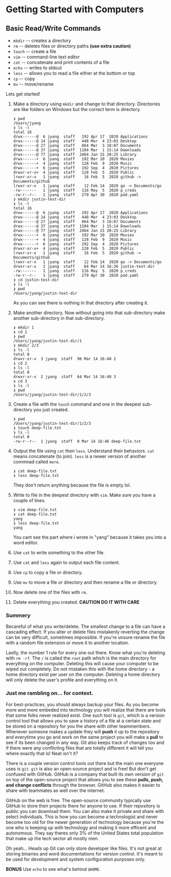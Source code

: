 # Getting Started with Computers

## Basic Read/Write Commands
- `mkdir` -- creates a directory
- `rm` -- deletes files or directory paths **(use extra caution)**
- `touch` -- create a file
- `vim` -- command-line text editor
- `cat` -- concatenate and print contents of a file
- `echo` -- writes to stdout
- `less` -- allows you to read a file either at the bottom or top 
- `cp` -- copy
- `mv` -- move/rename

Lets get started!

1. Make a directory using `mkdir` and change to that directory. Directories are like folders on Windows but the correct term is directory. 
    ```
    ❯ pwd
    /Users/jyang
    ❯ ls -l
    total 16
    drwx------@  6 jyang  staff   192 Apr 17  2020 Applications
    drwx------@ 14 jyang  staff   448 Mar  4 23:03 Desktop
    drwx------@ 27 jyang  staff   864 Mar  3 18:07 Documents
    drwx------@ 37 jyang  staff  1184 Mar  1 15:14 Downloads
    drwx------@ 77 jyang  staff  2464 Jan 15 20:25 Library
    drwx------+  6 jyang  staff   192 Mar 10  2020 Movies
    drwx------+  4 jyang  staff   128 Feb  9  2020 Music
    drwx------+  6 jyang  staff   192 Sep  4  2020 Pictures
    drwxr-xr-x+  4 jyang  staff   128 Feb  5  2020 Public
    lrwxr-xr-x   1 jyang  staff    16 Feb  5  2020 github -> Documents/github
    lrwxr-xr-x   1 jyang  staff    12 Feb 14  2020 go -> Documents/go
    -rw-------   1 jyang  staff   116 May  5  2020 p_creds
    -rw-r--r--   1 jyang  staff   279 Apr 30  2020 pod.yaml
    ❯ mkdir justin-test-dir
    ❯ ls -l
    total 16
    drwx------@  6 jyang  staff   192 Apr 17  2020 Applications
    drwx------@ 14 jyang  staff   448 Mar  4 23:03 Desktop
    drwx------@ 27 jyang  staff   864 Mar  3 18:07 Documents
    drwx------@ 37 jyang  staff  1184 Mar  1 15:14 Downloads
    drwx------@ 77 jyang  staff  2464 Jan 15 20:25 Library
    drwx------+  6 jyang  staff   192 Mar 10  2020 Movies
    drwx------+  4 jyang  staff   128 Feb  9  2020 Music
    drwx------+  6 jyang  staff   192 Sep  4  2020 Pictures
    drwxr-xr-x+  4 jyang  staff   128 Feb  5  2020 Public
    lrwxr-xr-x   1 jyang  staff    16 Feb  5  2020 github -> Documents/github
    lrwxr-xr-x   1 jyang  staff    12 Feb 14  2020 go -> Documents/go
    drwxr-xr-x   2 jyang  staff    64 Mar 14 16:36 justin-test-dir
    -rw-------   1 jyang  staff   116 May  5  2020 p_creds
    -rw-r--r--   1 jyang  staff   279 Apr 30  2020 pod.yaml
    ❯ cd justin-test-dir
    ❯ ls -l
    ❯ pwd
    /Users/jyang/justin-test-dir
    ```

    As you can see there is nothing in that directory after creating it. 

2. Make another directory. Now without going into that sub-directory make another sub-directory in that sub-directory.
    ```
    ❯ mkdir 1
    ❯ cd 1
    ❯ pwd
    /Users/jyang/justin-test-dir/1
    ❯ mkdir 2/3
    ❯ ls -l
    total 0
    drwxr-xr-x  3 jyang  staff  96 Mar 14 16:40 2
    ❯ cd 2
    ❯ ls -l
    total 0
    drwxr-xr-x  2 jyang  staff  64 Mar 14 16:40 3
    ❯ cd 3
    ❯ ls -l
    ❯ pwd
    /Users/jyang/justin-test-dir/1/2/3
    ```
3. Create a file with the `touch` command and one in the deepest sub-directory you just created.
    ```
    ❯ pwd
    /Users/jyang/justin-test-dir/1/2/3
    ❯ touch deep-file.txt
    ❯ ls -l
    total 0
    -rw-r--r--  1 jyang  staff  0 Mar 14 16:46 deep-file.txt
    ```

4. Output the file using `cat` then `less`. Understand their behaviors. `cat` means concatenate (to join). `less` is a newer version of another commnad called `more`.
    ```
    ❯ cat deep-file.txt
    ❯ less deep-file.txt
    ```

    They don't return anything because the file is empty lol.

5. Write to file in the deepest directory with `vim`. Make sure you have a couple of lines.
    ```
    ❯ vim deep-file.txt
    ❯ cat deep-file.txt
    yang
    ❯ less deep-file.txt
    yang
    ```
    You cant see the part where i wrote in "yang" because it takes you into a word editor.
6. Use `cat` to write something to the other file. 
7. Use `cat` and `less` again to output each file content.
8. Use `cp` to copy a file or directory. 
9. Use `mv` to move a file or directory and then rename a file or directory.
8. Now delete one of the files with `rm`.
9. Delete everything you created. __CAUTION DO IT WITH CARE__

### Summery
Becareful of what you write/delete. The smallest change to a file can have a cascading effect. If you alter or delete files mistakenly reverting the change can be very difficult, sometimes impossible. If you're unsure rename the file with a random file extension or move it to another location. 

Lastly, the number 1 rule for every one out there. Know what you're deleting with `rm -rf`. The `/` is called the `root` path which is the main directory for everything on the computer. Deleting this will cause your computer to be wiped out completely. Do not mistaken this with the home directory - a home directory exist per user on the computer. Deleting a home directory will only delete the user's profile and everything on it. 

### Just me rambling on... for context.
For best-practices, you should always backup your files. As you become more and more embeded into technology you will realize that there are tools that some folks never realized exist. One such tool is `git`, which is a version control tool that allows you to save a history of a file at a certain state and be stored on a repository for you the share with other teammembers. Whenever someone makes a update they will __push__ it up to the repository and everytime you go and work on the same project you will make a __pull__ to see if its been changed in any way. Git also keeps track of changes too and if there were any conflicting files that are totally different it will tell you where exactly that is! Neat isn't it?

There is a couple version control tools out there but the main one everyone uses is `git`. `git` is also an open-source project and is free! But don't get confused with GitHub. GitHub is a company that built its own version of `git` on top of the open-source project that allows you to see these __pulls, push, and change conflicts__ through the browser. GitHub also makes it easier to share with teammates as well over the internet.

GitHub on the web is free. The open-source community typically use GitHub to store their projects there for anyone to use. If their repository is public you can download them. You can also make it private and share with select individuals. This is how you can become a technologist and never become too old for the newer generation of technology because you're the one who is keeping up with technology and making it more efficent and autonomous. They say theres only 3% of the United States total population that make up the tech sector all mostly men.

Oh yeah... Heads up Git can only store developer like files. It's not great at storing binaries and word documentations for version control. It's meant to be used for development and system configuration purposes only.

__BONUS__ Use `echo` to see what's behind `$HOME`.
